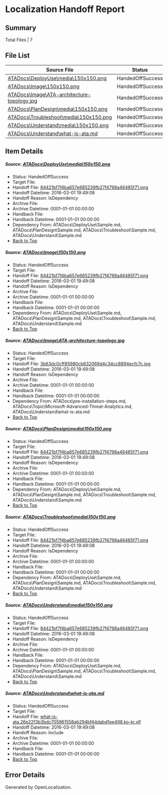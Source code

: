 # <a name='report-top'></a> Localization Handoff Report

## Summary
 Total Files | 7

## File List
 Source File | Status | Details 
 ----------- | ------ | ------- 
 [ATADocs\DeployUse\media\150x150.png](https://github.com/Microsoft/ATADocs-pr/blob/ea5955df506ab9aca4d64b9f49d42f4213a20217/ATADocs/DeployUse/media/150x150.png) | HandedOffSuccess | [Details](#84421bf7f4ba657e685239fb27f4798a46485f7112)
 [ATADocs\Image\150x150.png](https://github.com/Microsoft/ATADocs-pr/blob/ea5955df506ab9aca4d64b9f49d42f4213a20217/ATADocs/Image/150x150.png) | HandedOffSuccess | [Details](#84421bf7f4ba657e685239fb27f4798a46485f7123)
 [ATADocs\Image\ATA-architecture-topology.jpg](https://github.com/Microsoft/ATADocs-pr/blob/ea5955df506ab9aca4d64b9f49d42f4213a20217/ATADocs/Image/ATA-architecture-topology.jpg) | HandedOffSuccess | [Details](#3b63dc0cff85980cb632069d4c34cc8894ecfc7c29)
 [ATADocs\PlanDesign\media\150x150.png](https://github.com/Microsoft/ATADocs-pr/blob/ea5955df506ab9aca4d64b9f49d42f4213a20217/ATADocs/PlanDesign/media/150x150.png) | HandedOffSuccess | [Details](#84421bf7f4ba657e685239fb27f4798a46485f71104)
 [ATADocs\Troubleshoot\media\150x150.png](https://github.com/Microsoft/ATADocs-pr/blob/ea5955df506ab9aca4d64b9f49d42f4213a20217/ATADocs/Troubleshoot/media/150x150.png) | HandedOffSuccess | [Details](#84421bf7f4ba657e685239fb27f4798a46485f71113)
 [ATADocs\Understand\media\150x150.png](https://github.com/Microsoft/ATADocs-pr/blob/ea5955df506ab9aca4d64b9f49d42f4213a20217/ATADocs/Understand/media/150x150.png) | HandedOffSuccess | [Details](#84421bf7f4ba657e685239fb27f4798a46485f71124)
 [ATADocs\Understand\what-is-ata.md](https://github.com/Microsoft/ATADocs-pr/blob/ea5955df506ab9aca4d64b9f49d42f4213a20217/ATADocs/Understand/what-is-ata.md) | HandedOffSuccess | [Details](#0a9dda7c538491ffbae41b79ca2b768e709b2ebc127)

## Item Details
##### <a name='84421bf7f4ba657e685239fb27f4798a46485f7112'></a> Source: [ATADocs\DeployUse\media\150x150.png](https://github.com/Microsoft/ATADocs-pr/blob/ea5955df506ab9aca4d64b9f49d42f4213a20217/ATADocs/DeployUse/media/150x150.png)
* Status: HandedOffSuccess
* Target File: 
* Handoff File: [84421bf7f4ba657e685239fb27f4798a46485f71.png](https://github.com/Microsoft/ATA.handoff/blob/fa2c46f88aa46059cd9ec17c6496d26d73e84d2c/ol-handoff/Microsoft/ATADocs-pr.ko-kr/master/84421bf7f4ba657e685239fb27f4798a46485f71.png)
* Handoff Datetime: 2016-03-01 19:49:08
* Handoff Reason: IsDependency
* Archive File: 
* Archive Datetime: 0001-01-01 00:00:00
* Handback File: 
* Handback Datetime: 0001-01-01 00:00:00
* Dependency From: ATADocs\DeployUse\Sample.md, ATADocs\PlanDesign\Sample.md, ATADocs\Troubleshoot\Sample.md, ATADocs\Understand\Sample.md
* [Back to Top](#report-top)

##### <a name='84421bf7f4ba657e685239fb27f4798a46485f7123'></a> Source: [ATADocs\Image\150x150.png](https://github.com/Microsoft/ATADocs-pr/blob/ea5955df506ab9aca4d64b9f49d42f4213a20217/ATADocs/Image/150x150.png)
* Status: HandedOffSuccess
* Target File: 
* Handoff File: [84421bf7f4ba657e685239fb27f4798a46485f71.png](https://github.com/Microsoft/ATA.handoff/blob/fa2c46f88aa46059cd9ec17c6496d26d73e84d2c/ol-handoff/Microsoft/ATADocs-pr.ko-kr/master/84421bf7f4ba657e685239fb27f4798a46485f71.png)
* Handoff Datetime: 2016-03-01 19:49:08
* Handoff Reason: IsDependency
* Archive File: 
* Archive Datetime: 0001-01-01 00:00:00
* Handback File: 
* Handback Datetime: 0001-01-01 00:00:00
* Dependency From: ATADocs\DeployUse\Sample.md, ATADocs\PlanDesign\Sample.md, ATADocs\Troubleshoot\Sample.md, ATADocs\Understand\Sample.md
* [Back to Top](#report-top)

##### <a name='3b63dc0cff85980cb632069d4c34cc8894ecfc7c29'></a> Source: [ATADocs\Image\ATA-architecture-topology.jpg](https://github.com/Microsoft/ATADocs-pr/blob/ea5955df506ab9aca4d64b9f49d42f4213a20217/ATADocs/Image/ATA-architecture-topology.jpg)
* Status: HandedOffSuccess
* Target File: 
* Handoff File: [3b63dc0cff85980cb632069d4c34cc8894ecfc7c.jpg](https://github.com/Microsoft/ATA.handoff/blob/fa2c46f88aa46059cd9ec17c6496d26d73e84d2c/ol-handoff/Microsoft/ATADocs-pr.ko-kr/master/3b63dc0cff85980cb632069d4c34cc8894ecfc7c.jpg)
* Handoff Datetime: 2016-03-01 19:49:08
* Handoff Reason: IsDependency
* Archive File: 
* Archive Datetime: 0001-01-01 00:00:00
* Handback File: 
* Handback Datetime: 0001-01-01 00:00:00
* Dependency From: ATADocs\pre-installation-steps.md, ATADocs\Topic\Microsoft-Advanced-Threat-Analytics.md, ATADocs\Understand\what-is-ata.md
* [Back to Top](#report-top)

##### <a name='84421bf7f4ba657e685239fb27f4798a46485f71104'></a> Source: [ATADocs\PlanDesign\media\150x150.png](https://github.com/Microsoft/ATADocs-pr/blob/ea5955df506ab9aca4d64b9f49d42f4213a20217/ATADocs/PlanDesign/media/150x150.png)
* Status: HandedOffSuccess
* Target File: 
* Handoff File: [84421bf7f4ba657e685239fb27f4798a46485f71.png](https://github.com/Microsoft/ATA.handoff/blob/fa2c46f88aa46059cd9ec17c6496d26d73e84d2c/ol-handoff/Microsoft/ATADocs-pr.ko-kr/master/84421bf7f4ba657e685239fb27f4798a46485f71.png)
* Handoff Datetime: 2016-03-01 19:49:08
* Handoff Reason: IsDependency
* Archive File: 
* Archive Datetime: 0001-01-01 00:00:00
* Handback File: 
* Handback Datetime: 0001-01-01 00:00:00
* Dependency From: ATADocs\DeployUse\Sample.md, ATADocs\PlanDesign\Sample.md, ATADocs\Troubleshoot\Sample.md, ATADocs\Understand\Sample.md
* [Back to Top](#report-top)

##### <a name='84421bf7f4ba657e685239fb27f4798a46485f71113'></a> Source: [ATADocs\Troubleshoot\media\150x150.png](https://github.com/Microsoft/ATADocs-pr/blob/ea5955df506ab9aca4d64b9f49d42f4213a20217/ATADocs/Troubleshoot/media/150x150.png)
* Status: HandedOffSuccess
* Target File: 
* Handoff File: [84421bf7f4ba657e685239fb27f4798a46485f71.png](https://github.com/Microsoft/ATA.handoff/blob/fa2c46f88aa46059cd9ec17c6496d26d73e84d2c/ol-handoff/Microsoft/ATADocs-pr.ko-kr/master/84421bf7f4ba657e685239fb27f4798a46485f71.png)
* Handoff Datetime: 2016-03-01 19:49:08
* Handoff Reason: IsDependency
* Archive File: 
* Archive Datetime: 0001-01-01 00:00:00
* Handback File: 
* Handback Datetime: 0001-01-01 00:00:00
* Dependency From: ATADocs\DeployUse\Sample.md, ATADocs\PlanDesign\Sample.md, ATADocs\Troubleshoot\Sample.md, ATADocs\Understand\Sample.md
* [Back to Top](#report-top)

##### <a name='84421bf7f4ba657e685239fb27f4798a46485f71124'></a> Source: [ATADocs\Understand\media\150x150.png](https://github.com/Microsoft/ATADocs-pr/blob/ea5955df506ab9aca4d64b9f49d42f4213a20217/ATADocs/Understand/media/150x150.png)
* Status: HandedOffSuccess
* Target File: 
* Handoff File: [84421bf7f4ba657e685239fb27f4798a46485f71.png](https://github.com/Microsoft/ATA.handoff/blob/fa2c46f88aa46059cd9ec17c6496d26d73e84d2c/ol-handoff/Microsoft/ATADocs-pr.ko-kr/master/84421bf7f4ba657e685239fb27f4798a46485f71.png)
* Handoff Datetime: 2016-03-01 19:49:08
* Handoff Reason: IsDependency
* Archive File: 
* Archive Datetime: 0001-01-01 00:00:00
* Handback File: 
* Handback Datetime: 0001-01-01 00:00:00
* Dependency From: ATADocs\DeployUse\Sample.md, ATADocs\PlanDesign\Sample.md, ATADocs\Troubleshoot\Sample.md, ATADocs\Understand\Sample.md
* [Back to Top](#report-top)

##### <a name='0a9dda7c538491ffbae41b79ca2b768e709b2ebc127'></a> Source: [ATADocs\Understand\what-is-ata.md](https://github.com/Microsoft/ATADocs-pr/blob/ea5955df506ab9aca4d64b9f49d42f4213a20217/ATADocs/Understand/what-is-ata.md)
* Status: HandedOffSuccess
* Target File: 
* Handoff File: [what-is-ata.26e22f3b3bdc705961558ab294bf44dabd1ee498.ko-kr.xlf](https://github.com/Microsoft/ATA.handoff/blob/fa2c46f88aa46059cd9ec17c6496d26d73e84d2c/ol-handoff/Microsoft/ATADocs-pr.ko-kr/master/what-is-ata.26e22f3b3bdc705961558ab294bf44dabd1ee498.ko-kr.xlf)
* Handoff Datetime: 2016-03-01 19:49:08
* Handoff Reason: Include
* Archive File: 
* Archive Datetime: 0001-01-01 00:00:00
* Handback File: 
* Handback Datetime: 0001-01-01 00:00:00
* [Back to Top](#report-top)


## Error Details

Generated by OpenLocalization.
